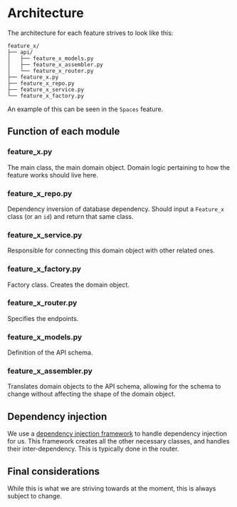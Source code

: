 # Architecture

The architecture for each feature strives to look like this:

```
feature_x/
├── api/
│   ├── feature_x_models.py
│   ├── feature_x_assembler.py
│   └── feature_x_router.py
├── feature_x.py
├── feature_x_repo.py
├── feature_x_service.py
└── feature_x_factory.py
```

An example of this can be seen in the `Spaces` feature.

## Function of each module

### feature_x.py

The main class, the main domain object. Domain logic pertaining to how the feature works should live here.

### feature_x_repo.py

Dependency inversion of database dependency. Should input a `Feature_x` class (or an `id`) and return that same class.

### feature_x_service.py

Responsible for connecting this domain object with other related ones.

### feature_x_factory.py

Factory class. Creates the domain object.

### feature_x_router.py

Specifies the endpoints.

### feature_x_models.py

Definition of the API schema.

### feature_x_assembler.py

Translates domain objects to the API schema, allowing for the schema to change without affecting the shape of the domain object.

## Dependency injection

We use a [dependency injection framework](https://python-dependency-injector.ets-labs.org/index.html) to handle dependency injection for us. This framework creates all the other necessary classes, and handles their inter-dependency. This is typically done in the router.

## Final considerations

While this is what we are striving towards at the moment, this is always subject to change.
